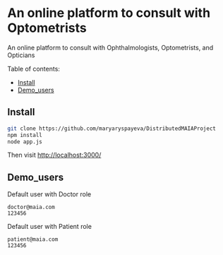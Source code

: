 # An online platform to consult with Optometrists

An online platform to consult with Ophthalmologists, Optometrists, and Opticians

Table of contents:

<!-- TOC -->

- [Install](#install)
- [Demo_users](#demo_users)

<!-- /TOC -->


## Install

```sh
git clone https://github.com/maryaryspayeva/DistributedMAIAProject
npm install
node app.js
```

Then visit [http://localhost:3000/](http://localhost:3000/)


## Demo_users

Default user with Doctor role 
```
doctor@maia.com
123456
```

Default user with Patient role 

```
patient@maia.com
123456
```
